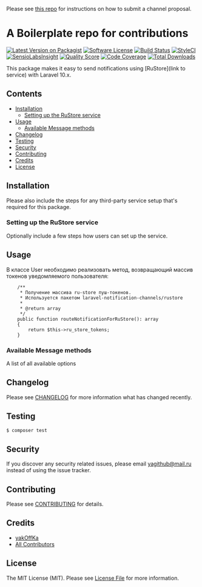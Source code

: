 Please see [this repo](https://github.com/laravel-notification-channels/channels) for instructions on how to submit a channel proposal.

# A Boilerplate repo for contributions

[![Latest Version on Packagist](https://img.shields.io/packagist/v/laravel-notification-channels/ru-store.svg?style=flat-square)](https://packagist.org/packages/laravel-notification-channels/ru-store)
[![Software License](https://img.shields.io/badge/license-MIT-brightgreen.svg?style=flat-square)](LICENSE.md)
[![Build Status](https://img.shields.io/travis/laravel-notification-channels/ru-store/master.svg?style=flat-square)](https://travis-ci.org/laravel-notification-channels/ru-store)
[![StyleCI](https://styleci.io/repos/:style_ci_id/shield)](https://styleci.io/repos/:style_ci_id)
[![SensioLabsInsight](https://img.shields.io/sensiolabs/i/:sensio_labs_id.svg?style=flat-square)](https://insight.sensiolabs.com/projects/:sensio_labs_id)
[![Quality Score](https://img.shields.io/scrutinizer/g/laravel-notification-channels/ru-store.svg?style=flat-square)](https://scrutinizer-ci.com/g/laravel-notification-channels/ru-store)
[![Code Coverage](https://img.shields.io/scrutinizer/coverage/g/laravel-notification-channels/ru-store/master.svg?style=flat-square)](https://scrutinizer-ci.com/g/laravel-notification-channels/ru-store/?branch=master)
[![Total Downloads](https://img.shields.io/packagist/dt/laravel-notification-channels/ru-store.svg?style=flat-square)](https://packagist.org/packages/laravel-notification-channels/ru-store)

This package makes it easy to send notifications using [RuStore](link to service) with Laravel 10.x.


## Contents

- [Installation](#installation)
	- [Setting up the RuStore service](#setting-up-the-RuStore-service)
- [Usage](#usage)
	- [Available Message methods](#available-message-methods)
- [Changelog](#changelog)
- [Testing](#testing)
- [Security](#security)
- [Contributing](#contributing)
- [Credits](#credits)
- [License](#license)


## Installation

Please also include the steps for any third-party service setup that's required for this package.

### Setting up the RuStore service

Optionally include a few steps how users can set up the service.

## Usage

В классе User необходимо реализовать метод, возвращающий массив токенов уведомляемого пользователя:

```
    /**
     * Получение массива ru-store пуш-токенов.
     * Используется пакетом laravel-notification-channels/rustore
     *
     * @return array
     */
    public function routeNotificationForRuStore(): array
    {
        return $this->ru_store_tokens;
    }
```


### Available Message methods

A list of all available options

## Changelog

Please see [CHANGELOG](CHANGELOG.md) for more information what has changed recently.

## Testing

``` bash
$ composer test
```

## Security

If you discover any security related issues, please email yagithub@mail.ru instead of using the issue tracker.

## Contributing

Please see [CONTRIBUTING](CONTRIBUTING.md) for details.

## Credits

- [yakOffKa](https://github.com/yakoffka)
- [All Contributors](../../contributors)

## License

The MIT License (MIT). Please see [License File](LICENSE.md) for more information.
